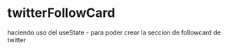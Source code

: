 # twitterFollowCard
haciendo uso del useState - para poder crear la seccion de followcard de twitter

